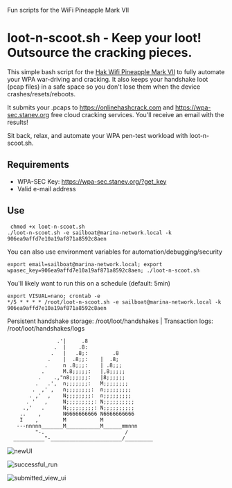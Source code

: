 Fun scripts for the WiFi Pineapple Mark VII

# __loot-n-scoot.sh - Keep your loot! Outsource the cracking pieces.__

This simple bash script for the [Hak Wifi Pineapple Mark VII](https://shop.hak5.org/products/wifi-pineapple) to fully automate your WPA war-driving and cracking.  It also keeps your handshake loot (pcap files) in a safe space so you don't lose them when the device crashes/resets/reboots.

It submits your .pcaps to https://onlinehashcrack.com and https://wpa-sec.stanev.org free cloud cracking services.  You'll receive an email with the results! 

Sit back, relax, and automate your WPA pen-test workload with loot-n-scoot.sh.

## __Requirements__

- WPA-SEC Key: https://wpa-sec.stanev.org/?get_key
- Valid e-mail address

## __Use__

```  
 chmod +x loot-n-scoot.sh
./loot-n-scoot.sh -e sailboat@marina-network.local -k 906ea9affd7e10a19af871a8592c8aen 
 ```
You can also use environment variables for automation/debugging/security
```
export email=sailboat@marina-network.local; export wpasec_key=906ea9affd7e10a19af871a8592c8aen; ./loot-n-scoot.sh
```
You'll likely want to run this on a schedule (default: 5min)
```
export VISUAL=nano; crontab -e
*/5 * * * * /root/loot-n-scoot.sh -e sailboat@marina-network.local -k 906ea9affd7e10a19af871a8592c8aen 
```

Persistent handshake storage: /root/loot/handshakes | Transaction logs: /root/loot/handshakes/logs


```                  .   Fairwinds!
                .'|     .8
               .  |    .8:
              .   |   .8;:        .8
             .    |  .8;;:    |  .8;
            .     n .8;;;:    | .8;;;
           .      M.8;;;;;:   |,8;;;;;
          .    .,"n8;;;;;;:   |8;;;;;;
         .   .',  n;;;;;;;:   M;;;;;;;;
        .  ,' ,   n;;;;;;;;:  n;;;;;;;;;
       . ,'  ,    N;;;;;;;;:  n;;;;;;;;;
      . '   ,     N;;;;;;;;;: N;;;;;;;;;;
     .,'   .      N;;;;;;;;;: N;;;;;;;;;;
    ..    ,       N6666666666 N6666666666
    I    ,        M           M
   ---nnnnn_______M___________M______mmnnn
         "-.                          /
  __________"-_______________________/_________
  ```
![newUI](https://github.com/sailboat-anon/wifi-pineapple-mark-vii/blob/main/img/newUI.png)

![successful_run](https://github.com/sailboat-anon/wifi-pineapple-mark-vii/blob/main/img/successful%20run.png)

![submitted_view_ui](https://github.com/sailboat-anon/wifi-pineapple-mark-vii/blob/main/img/submitted-caps.png)
